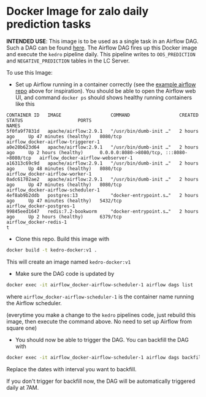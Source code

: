 # Docker Image for zalo daily prediction tasks

**INTENDED USE**: This image is to be used as a single task in an Airflow DAG. Such a DAG can be found [here](https://github.com/xtfocus/airflow_dockeroperator_gpu). The Airflow DAG fires up this Docker image and execute the `kedro` pipeline daily. This pipeline writes to `OOS_PREDICTION` and `NEGATIVE_PREDICTION` tables in the LC Server.

To use this Image:
- Set up Airflow running in a container correctly (see the [example airflow repo](https://github.com/xtfocus/airflow_dockeroperator_gpu) above for inspiration). You should be able to open the Airflow web UI, and command `docker ps` should shows healthy running containers like this
```
CONTAINER ID   IMAGE                  COMMAND                  CREATED         STATUS                    PORTS                                       NAMES
5f0fa9f7831d   apache/airflow:2.9.1   "/usr/bin/dumb-init …"   2 hours ago     Up 47 minutes (healthy)   8080/tcp                                    airflow_docker-airflow-triggerer-1
a0e20b623d64   apache/airflow:2.9.1   "/usr/bin/dumb-init …"   2 hours ago     Up 2 hours (healthy)      0.0.0.0:8080->8080/tcp, :::8080->8080/tcp   airflow_docker-airflow-webserver-1
a16313c69c9d   apache/airflow:2.9.1   "/usr/bin/dumb-init …"   2 hours ago     Up 48 minutes (healthy)   8080/tcp                                    airflow_docker-airflow-worker-1
0adc61702ae2   apache/airflow:2.9.1   "/usr/bin/dumb-init …"   2 hours ago     Up 47 minutes (healthy)   8080/tcp                                    airflow_docker-airflow-scheduler-1
4ef8ab9b2ddb   postgres:13            "docker-entrypoint.s…"   2 hours ago     Up 47 minutes (healthy)   5432/tcp                                    airflow_docker-postgres-1
99845eed1647   redis:7.2-bookworm     "docker-entrypoint.s…"   2 hours ago     Up 2 hours (healthy)      6379/tcp                                    airflow_docker-redis-1
t
```
- Clone this repo. Build this image with 
```bash
docker build -t kedro-docker:v1 .
```
This will create an image named `kedro-docker:v1`

- Make sure the DAG code is updated by
```bash
docker exec -it airflow_docker-airflow-scheduler-1 airflow dags list
```

where `airflow_docker-airflow-scheduler-1` is the container name running the Airflow scheduler.

(everytime you make a change to the `kedro` pipelines code, just rebuild this image, then execute the command above. No need to set up Airflow from square one)
- You should now be able to trigger the DAG. You can backfill the DAG with 
```bash
docker exec -it airflow_docker-airflow-scheduler-1 airflow dags backfill docker_dag --start-date 2024-05-25 --end-date 2024-05-31
```
Replace the dates with interval you want to backfill.

If you don't trigger for backfill now, the DAG will be automatically triggered daily at 7AM.
